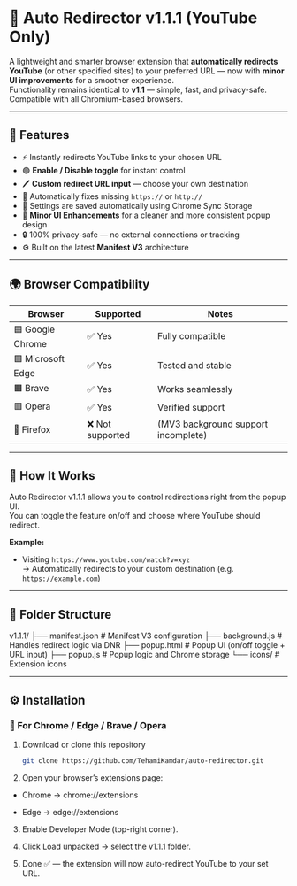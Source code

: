 # 🚀 Auto Redirector v1.1.1 (YouTube Only)

A lightweight and smarter browser extension that **automatically redirects YouTube** (or other specified sites) to your preferred URL — now with **minor UI improvements** for a smoother experience.  
Functionality remains identical to **v1.1** — simple, fast, and privacy-safe.  
Compatible with all Chromium-based browsers.

---

## 🧩 Features

- ⚡ Instantly redirects YouTube links to your chosen URL  
- 🟢 **Enable / Disable toggle** for instant control  
- 🖊️ **Custom redirect URL input** — choose your own destination  
- 🧠 Automatically fixes missing `https://` or `http://`  
- 💾 Settings are saved automatically using Chrome Sync Storage  
- 🧱 **Minor UI Enhancements** for a cleaner and more consistent popup design  
- 🔒 100% privacy-safe — no external connections or tracking  
- ⚙️ Built on the latest **Manifest V3** architecture  

---

## 🌍 Browser Compatibility

| Browser | Supported | Notes |
|----------|------------|-------|
| 🟦 Google Chrome | ✅ Yes | Fully compatible |
| 🟩 Microsoft Edge | ✅ Yes | Tested and stable |
| 🟧 Brave | ✅ Yes | Works seamlessly |
| 🟥 Opera | ✅ Yes | Verified support |
| 🦊 Firefox | ❌ Not supported | (MV3 background support incomplete) |

---

## 🧰 How It Works

Auto Redirector v1.1.1 allows you to control redirections right from the popup UI.  
You can toggle the feature on/off and choose where YouTube should redirect.

**Example:**  
- Visiting `https://www.youtube.com/watch?v=xyz`  
  → Automatically redirects to your custom destination (e.g. `https://example.com`)

---

## 📁 Folder Structure

v1.1.1/
├── manifest.json # Manifest V3 configuration
├── background.js # Handles redirect logic via DNR
├── popup.html # Popup UI (on/off toggle + URL input)
├── popup.js # Popup logic and Chrome storage
└── icons/ # Extension icons

---

## ⚙️ Installation

### 🧭 For Chrome / Edge / Brave / Opera

1. Download or clone this repository  
   ```bash
   git clone https://github.com/TehamiKamdar/auto-redirector.git
   
2. Open your browser’s extensions page:

  - Chrome → chrome://extensions

  - Edge → edge://extensions

3. Enable Developer Mode (top-right corner).

4. Click Load unpacked → select the v1.1.1 folder.

5. Done ✅ — the extension will now auto-redirect YouTube to your set URL.